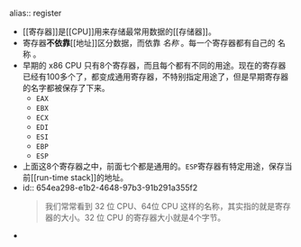 alias:: register

- [[寄存器]]是[[CPU]]用来存储最常用数据的[[存储器]]。
- 寄存器**不依靠**[[地址]]区分数据，而依靠 *名称* 。每一个寄存器都有自己的 名称 。
- 早期的 x86 CPU 只有8个寄存器，而且每个都有不同的用途。现在的寄存器已经有100多个了，都变成通用寄存器，不特别指定用途了，但是早期寄存器的名字都被保存了下来。
	- `EAX`
	- `EBX`
	- `ECX`
	- `EDI`
	- `ESI`
	- `EBP`
	- `ESP`
- 上面这8个寄存器之中，前面七个都是通用的。`ESP`寄存器有特定用途，保存当前[[run-time stack]]的地址。
- id:: 654ea298-e1b2-4648-97b3-91b291a355f2
  >我们常常看到 32 位 CPU、64位 CPU 这样的名称，其实指的就是寄存器的大小。32 位 CPU 的寄存器大小就是4个字节。
-